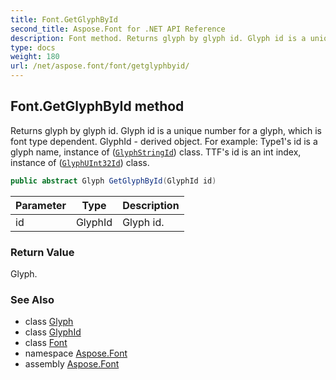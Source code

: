 ```yaml
---
title: Font.GetGlyphById
second_title: Aspose.Font for .NET API Reference
description: Font method. Returns glyph by glyph id. Glyph id is a unique number for a glyph which is font type dependent. GlyphId  derived object. For example Type1s id is a glyph name instance of GlyphStringId class. TTFs id is an int index instance of GlyphUInt32Id class
type: docs
weight: 180
url: /net/aspose.font/font/getglyphbyid/
---
```

## Font.GetGlyphById method

Returns glyph by glyph id. Glyph id is a unique number for a glyph, which is font type dependent. GlyphId - derived object. For example: Type1's id is a glyph name, instance of ([`GlyphStringId`](../../../aspose.font.glyphs/glyphstringid/)) class. TTF's id is an int index, instance of ([`GlyphUInt32Id`](../../../aspose.font.glyphs/glyphuint32id/)) class.

```csharp
public abstract Glyph GetGlyphById(GlyphId id)
```

| Parameter | Type | Description |
| --- | --- | --- |
| id | GlyphId | Glyph id. |

### Return Value

Glyph.

### See Also

* class [Glyph](../../../aspose.font.glyphs/glyph/)
* class [GlyphId](../../../aspose.font.glyphs/glyphid/)
* class [Font](../)
* namespace [Aspose.Font](../../font/)
* assembly [Aspose.Font](../../../)


